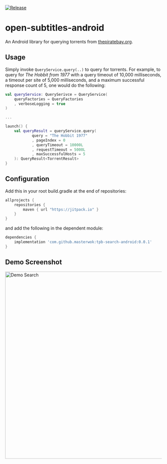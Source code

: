 [![Release](https://jitpack.io/v/masterwok/tpb-search-android.svg)](https://jitpack.io/#masterwok/tpb-search-android)

# open-subtitles-android
An Android library for querying torrents from [thepiratebay.org](https://thepiratebay.org). 

## Usage

Simply invoke ```QueryService.query(..)``` to query for torrents. For example, to query for *The Hobbit from 1977* with a query timeout of 10,000 milliseconds, a timeout per site of 5,000 milliseconds, and a maximum successful response count of 5, one would do the following:

```kotlin
val queryService: QuerySerivce = QueryService(
    queryFactories = QueryFactories
    , verboseLogging = true
)

...

launch() {
    val queryResult = queryService.query(
            query = "The Hobbit 1977"
            , pageIndex = 0
            , queryTimeout = 10000L
            , requestTimeout = 5000L
            , maxSuccessfulHosts = 5
    ): QueryResult<TorrentResult>
}
```

## Configuration

Add this in your root build.gradle at the end of repositories:
```gradle
allprojects {
    repositories {
        maven { url "https://jitpack.io" }
    }
}
```
and add the following in the dependent module:

```gradle
dependencies {
    implementation 'com.github.masterwok:tpb-search-android:0.0.1'
}
```

## Demo Screenshot

<img src="/sample/screenshots/search_screenshot.jpg?raw=true" height="600" title="Demo Search">

